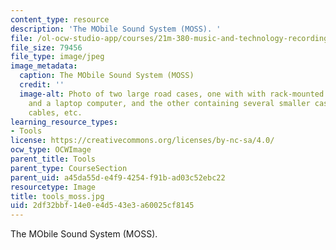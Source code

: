 ```yaml
---
content_type: resource
description: 'The MObile Sound System (MOSS). '
file: /ol-ocw-studio-app/courses/21m-380-music-and-technology-recording-techniques-and-audio-production-fall-2016/2df32bbf14e0e4d543e3a60025cf8145_tools_moss.jpg
file_size: 79456
file_type: image/jpeg
image_metadata:
  caption: The MObile Sound System (MOSS)
  credit: ''
  image-alt: Photo of two large road cases, one with with rack-mounted electronics
    and a laptop computer, and the other containing several smaller cases with microphones,
    cables, etc.
learning_resource_types:
- Tools
license: https://creativecommons.org/licenses/by-nc-sa/4.0/
ocw_type: OCWImage
parent_title: Tools
parent_type: CourseSection
parent_uid: a45da55d-e4f9-4254-f91b-ad03c52ebc22
resourcetype: Image
title: tools_moss.jpg
uid: 2df32bbf-14e0-e4d5-43e3-a60025cf8145
---
```

The MObile Sound System (MOSS). 